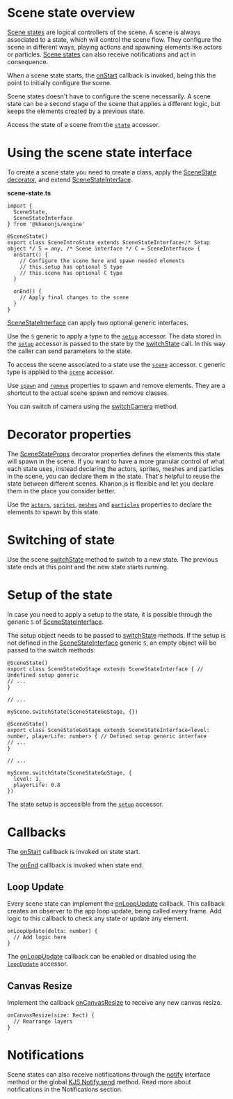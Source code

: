 # Scene state overview

[Scene states](https://khanonjs.com/api-docs/modules/decorators_scene_scene_state.html) are logical controllers of the scene. A scene is always associated to a state, which will control the scene flow. They configure the scene in different ways, playing actions and spawning elements like actors or particles. [Scene states](https://khanonjs.com/api-docs/modules/decorators_scene_scene_state.html) can also receive notifications and act in consequence.

When a scene state starts, the [onStart](https://khanonjs.com/api-docs/classes/decorators_scene_scene_state.SceneStateInterface.html#onStart) callback is invoked, being this the point to initially configure the scene.

Scene states doesn't have to configure the scene necessarily. A scene state can be a second stage of the scene that applies a different logic, but keeps the elements created by a previous state.

Access the state of a scene from the [`state`](https://khanonjs.com/api-docs/classes/decorators_scene.SceneInterface.html#state) accessor.

# Using the scene state interface

To create a scene state you need to create a class, apply the [SceneState decorator](https://khanonjs.com/api-docs/functions/decorators_scene_scene_state.SceneState.html), and extend [SceneStateInterface](https://khanonjs.com/api-docs/classes/decorators_scene_scene_state.SceneStateInterface.html).

**scene-state.ts**
```
import {
  SceneState,
  SceneStateInterface
} from '@khanonjs/engine'

@SceneState()
export class SceneIntroState extends SceneStateInterface</* Setup object */ S = any, /* Scene interface */ C = SceneInterface> {
  onStart() {
    // Configure the scene here and spawn needed elements
    // this.setup has optional S type
    // this.scene has optional C type
  }

  onEnd() {
    // Apply final changes to the scene
  }
}
```

[SceneStateInterface](https://khanonjs.com/api-docs/classes/decorators_scene_scene_state.SceneStateInterface.html) can apply two optional generic interfaces.

Use the `S` generic to apply a type to the [`setup`](https://khanonjs.com/api-docs/classes/decorators_scene_scene_state.SceneStateInterface.html#setup) accessor. The data stored in the [`setup`](https://khanonjs.com/api-docs/classes/decorators_scene_scene_state.SceneStateInterface.html#setup) accessor is passed to the state by the [switchState](https://khanonjs.com/api-docs/classes/decorators_scene.SceneInterface.html#switchState) call. In this way the caller can send parameters to the state.

To access the scene associated to a state use the [`scene`](https://khanonjs.com/api-docs/classes/decorators_scene_scene_state.SceneStateInterface.html#scene) accessor. `C` generic type is applied to the [`scene`](https://khanonjs.com/api-docs/classes/decorators_scene_scene_state.SceneStateInterface.html#scene) accessor.

Use [`spawn`](https://khanonjs.com/api-docs/classes/decorators_scene_scene_state.SceneStateInterface.html#spawn) and [`remove`](https://khanonjs.com/api-docs/classes/decorators_scene_scene_state.SceneStateInterface.html#remove) properties to spawn and remove elements. They are a shortcut to the actual scene spawn and remove classes.

You can switch of camera using the [switchCamera](https://khanonjs.com/api-docs/classes/decorators_scene_scene_state.SceneStateInterface.html#switchCamera) method.

# Decorator properties

The [SceneStateProps](https://khanonjs.com/api-docs/interfaces/decorators_scene_scene_state.SceneStateProps.html) decorator properties defines the elements this state will spawn in the scene. If you want to have a more granular control of what each state uses, instead declaring the actors, sprites, meshes and particles in the scene, you can declare them in the state. That's helpful to reuse the state between different scenes. Khanon.js is flexible and let you declare them in the place you consider better.

Use the [`actors`](https://khanonjs.com/api-docs/interfaces/decorators_scene_scene_state.SceneStateProps.html#actors), [`sprites`](https://khanonjs.com/api-docs/interfaces/decorators_scene_scene_state.SceneStateProps.html#sprites), [`meshes`](https://khanonjs.com/api-docs/interfaces/decorators_scene_scene_state.SceneStateProps.html#meshes) and [`particles`](https://khanonjs.com/api-docs/interfaces/decorators_scene_scene_state.SceneStateProps.html#particles) properties to declare the elements to spawn by this state.

# Switching of state

Use the scene [switchState](https://khanonjs.com/api-docs/classes/decorators_scene.SceneInterface.html#switchState) method to switch to a new state. The previous state ends at this point and the new state starts running.

# Setup of the state

In case you need to apply a setup to the state, it is possible through the generic `S` of [SceneStateInterface](https://khanonjs.com/api-docs/classes/decorators_scene_scene_state.SceneStateInterface.html).

The setup object needs to be passed to [switchState](https://khanonjs.com/api-docs/classes/decorators_scene.SceneInterface.html#switchState) methods. If the setup is not defined in the [SceneStateInterface](https://khanonjs.com/api-docs/classes/decorators_scene_scene_state.SceneStateInterface.html) generic `S`, an empty object will be passed to the switch methods:
```
@SceneState()
export class SceneStateGoStage extends SceneStateInterface { // Undefined setup generic
// ...
}

// ...

myScene.switchState(SceneStateGoStage, {})
```
```
@SceneState()
export class SceneStateGoStage extends SceneStateInterface<level: number, playerLife: number> { // Defined setup generic interface
// ...
}

// ...

myScene.switchState(SceneStateGoStage, {
  level: 1,
  playerLife: 0.8
})
```

The state setup is accessible from the [`setup`](https://khanonjs.com/api-docs/classes/decorators_scene_scene_state.SceneStateInterface.html#setup) accessor.

# Callbacks

The [onStart](https://khanonjs.com/api-docs/classes/decorators_scene_scene_state.SceneStateInterface.html#onStart) calllback is invoked on state start.

The [onEnd](https://khanonjs.com/api-docs/classes/decorators_scene_scene_state.SceneStateInterface.html#onEnd) calllback is invoked when state end.

## Loop Update

Every scene state can implement the [onLoopUpdate](https://khanonjs.com/api-docs/classes/decorators_scene_scene_state.SceneStateInterface.html#onLoopUpdate) callback. This callback creates an observer to the app loop update, being called every frame. Add logic to this callback to check any state or update any element.
```
onLoopUpdate(delta: number) {
  // Add logic here
}
```

The [onLoopUpdate](https://khanonjs.com/api-docs/classes/decorators_scene_scene_state.SceneStateInterface.html#onLoopUpdate) callback can be enabled or disabled using the [`loopUpdate`](https://khanonjs.com/api-docs/classes/decorators_scene_scene_state.SceneStateInterface.html#loopUpdate) accessor.

## Canvas Resize

Implement the callback [onCanvasResize](https://khanonjs.com/api-docs/classes/decorators_scene_scene_state.SceneStateInterface.html#onCanvasResize) to receive any new canvas resize.
```
onCanvasResize(size: Rect) {
  // Rearrange layers
}
```

# Notifications

Scene states can also receive notifications through the [notify](https://khanonjs.com/api-docs/classes/decorators_scene_scene_state.SceneStateInterface.html#notify) interface method  or the global [KJS.Notify.send](https://khanonjs.com/api-docs/functions/kjs.KJS.Notify.send.html) method. Read more about notifications in the Notifications section.